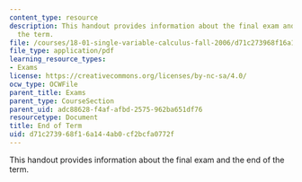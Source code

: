 ```yaml
---
content_type: resource
description: This handout provides information about the final exam and the end of
  the term.
file: /courses/18-01-single-variable-calculus-fall-2006/d71c273968f16a144ab0cf2bcfa0772f_endoftermf06.pdf
file_type: application/pdf
learning_resource_types:
- Exams
license: https://creativecommons.org/licenses/by-nc-sa/4.0/
ocw_type: OCWFile
parent_title: Exams
parent_type: CourseSection
parent_uid: adc88628-f4af-afbd-2575-962ba651df76
resourcetype: Document
title: End of Term
uid: d71c2739-68f1-6a14-4ab0-cf2bcfa0772f
---
```

This handout provides information about the final exam and the end of the term.